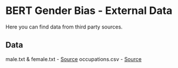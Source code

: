 # BERT Gender Bias - External Data

Here you can find data from third party sources.

## Data
male.txt & female.txt - [Source](https://github.com/microsoft/responsible-ai-toolbox-genbit/tree/main/genbit/gendered-word-lists/en)
occupations.csv - [Source](https://github.com/johnlsheridan/occupations/blob/master/occupations.csv)